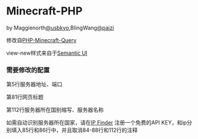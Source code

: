 # Minecraft-PHP
by Maggienorth[@usbkyo](https://github.com/usbkyo),BlingWang[@paizi](https://github.com/paizi)


修改自[PHP-Minecraft-Query](https://github.com/xPaw/PHP-Minecraft-Query/)


view-new样式来自于[Semantic UI](https://semantic-ui.com)


### 需要修改的配置
第5行服务器地址、端口

第81行网页标题

第112行服务器所在国别缩写、服务器名称

如需自动识别服务器所在国家，请在[IP Finder](https://ipfinder.io) 注册一个免费的API KEY，和ip分别填入85行和86行中，并且取消84-88行和112行的注释

